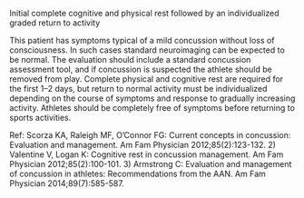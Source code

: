 Initial complete cognitive and physical rest followed by an individualized graded return to activity

This patient has symptoms typical of a mild concussion without loss of consciousness. In such cases
standard neuroimaging can be expected to be normal. The evaluation should include a standard concussion
assessment tool, and if concussion is suspected the athlete should be removed from play. Complete physical
and cognitive rest are required for the first 1–2 days, but return to normal activity must be individualized
depending on the course of symptoms and response to gradually increasing activity. Athletes should be
completely free of symptoms before returning to sports activities.

Ref: Scorza KA, Raleigh MF, O’Connor FG: Current concepts in concussion: Evaluation and management. Am Fam Physician
2012;85(2):123-132. 2) Valentine V, Logan K: Cognitive rest in concussion management. Am Fam Physician
2012;85(2):100-101. 3) Armstrong C: Evaluation and management of concussion in athletes: Recommendations from the
AAN. Am Fam Physician 2014;89(7):585-587.